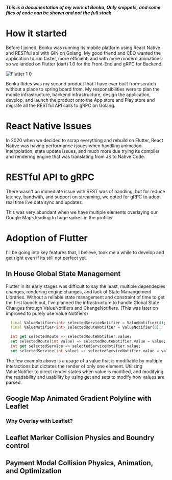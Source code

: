 ***This is a documentation of my work at Bonku, Only snippets, and some files of code can be shown and not the full stack***

# How it started
Before I joined, Bonku was running its mobile platform using React Native and RESTful api with GIN on Golang.
My good friend and CEO wanted the application to run faster, more efficient, and with more modern animations so we landed on Flutter (dart) 1.0 for the Front-End and gRPC for Backend.

![Flutter 1 0](https://github.com/user-attachments/assets/63dbad40-7efd-427b-9882-5763d1f09e16)

Bonku Rides was my second product that I have ever built from scratch without a place to spring board from.
My responsibilities were to plan the mobile infrastructure, backend infrastructure, design the application, develop, and launch the product onto the App store and Play store and migrate all the RESTful API calls to gRPC on Golang.

# React Native Issues
In 2020 when we decided to scrap everything and rebuild on Flutter, React Native was having performance issues when handling animation interpolation, state update issues, and much more due trying its compiler and rendering engine that was translating from JS to Native Code.

# RESTful API to gRPC
There wasn't an immediate issue with REST was of handling, but for reduce latency, bandwith, and support on streaming, we opted for gRPC to adopt real time live data sync and updates.

This was very abundant when we have multiple elements overlaying our Google Maps leading to huge spikes in the profilier.

# Adoption of Flutter
I'll be going into key features that, I believe, took me a while to develop and get right even if its still not perfect yet.

## In House Global State Management
Flutter in its early stages was difficult to say the least, multiple dependecies changes, rendering engine changes, and lack of State Manangement Libraries.
Without a reliable state management and constraint of time to get the first launch out, I've planned the infrastructure to handle Global State Changes through ValueNotifiers and ChangeNotifiers. (This was later on improved to purely use Value Notifiers)
```dart
  final ValueNotifier<int> selectedServiceNotifier = ValueNotifier(4);
  final ValueNotifier<int> selectedRouteNotifier = ValueNotifier(0);

  int get selectedRoute => selectedRouteNotifier.value;
  set selectedRoute(int value) => selectedRouteNotifier.value = value;
  int get selectedService => selectedServiceNotifier.value;
  set selectedService(int value) => selectedServiceNotifier.value = value;

```
The few example above is a usage of a value that is modifiable by multiple interactions but dictates the render of only one element.
Utilizing ValueNotifier to direct render states when value is modified, and modifying the readability and usability by using get and sets to modify how values are parsed.

## Google Map Animated Gradient Polyline with Leaflet

### Why Overlay with Leaflet?

## Leaflet Marker Collision Physics and Boundry control

## Payment Modal Collision Physics, Animation, and Optimization



